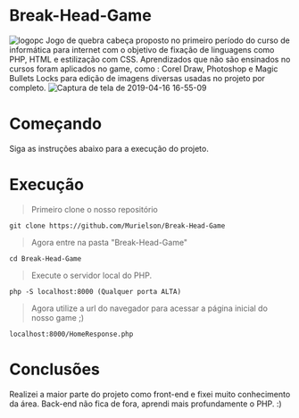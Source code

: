 # Break-Head-Game
![logopc](https://user-images.githubusercontent.com/40250320/54056697-a3950980-41cf-11e9-9aa9-404be7b34de5.png)
Jogo de quebra cabeça proposto no primeiro período do curso de informática para internet com o objetivo de fixação de linguagens como PHP, HTML e estilização com CSS. Aprendizados que não são ensinados no cursos foram aplicados no game, como : Corel Draw, Photoshop e Magic Bullets Locks para edição de imagens diversas usadas no projeto por completo.
![Captura de tela de 2019-04-16 16-55-09](https://user-images.githubusercontent.com/40250320/56246759-82de9000-6068-11e9-95fe-ea860a2583ee.png)

# Começando 
Siga as instruções abaixo para a execução do projeto.

# Execução
> Primeiro clone o nosso repositório 
```
git clone https://github.com/Murielson/Break-Head-Game

```
> Agora entre na pasta "Break-Head-Game"

```
cd Break-Head-Game

```
> Execute o servidor local do PHP.
```
php -S localhost:8000 (Qualquer porta ALTA)

```
> Agora utilize a url do navegador para acessar a página inicial do nosso game ;)

```
localhost:8000/HomeResponse.php
```
# Conclusões

Realizei a maior parte do projeto como front-end e fixei muito conhecimento da área. Back-end não fica de fora, aprendi mais profundamente o PHP. :)


